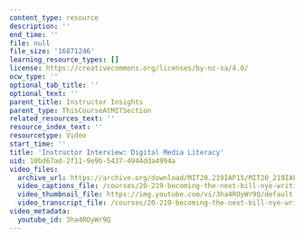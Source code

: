 ```yaml
---
content_type: resource
description: ''
end_time: ''
file: null
file_size: '16871246'
learning_resource_types: []
license: https://creativecommons.org/licenses/by-nc-sa/4.0/
ocw_type: ''
optional_tab_title: ''
optional_text: ''
parent_title: Instructor Insights
parent_type: ThisCourseAtMITSection
related_resources_text: ''
resource_index_text: ''
resourcetype: Video
start_time: ''
title: 'Instructor Interview: Digital Media Literacy'
uid: 10bd67ad-2f11-9e9b-5437-4944dda4994a
video_files:
  archive_url: https://archive.org/download/MIT20.219IAP15/MIT20_219IAP15_Digital_Literacy_300k.mp4
  video_captions_file: /courses/20-219-becoming-the-next-bill-nye-writing-and-hosting-the-educational-show-january-iap-2015/4d651ea2bbb15999947cd4433cac0c8c_3ha4ROyWr9Q.vtt
  video_thumbnail_file: https://img.youtube.com/vi/3ha4ROyWr9Q/default.jpg
  video_transcript_file: /courses/20-219-becoming-the-next-bill-nye-writing-and-hosting-the-educational-show-january-iap-2015/6ddb4352197151d9a84c987e9a8aaabe_3ha4ROyWr9Q.pdf
video_metadata:
  youtube_id: 3ha4ROyWr9Q
---
```


